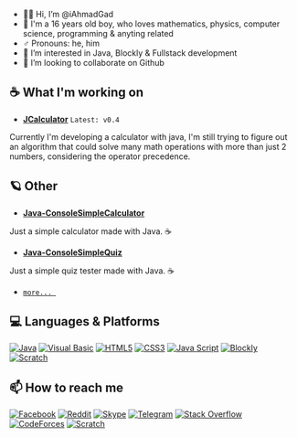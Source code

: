 - 👋🏼 Hi, I’m @iAhmadGad
- 🌚 I'm a 16 years old boy, who loves mathematics, physics, computer science, programming & anyting related
- ♂️ Pronouns: he, him
- 👀 I’m interested in Java, Blockly & Fullstack development
- 💞️ I’m looking to collaborate on Github
## ☕ What I'm working on
- [**JCalculator**](https://github.com/iAhmadGad/JCalculator) `Latest: v0.4`

Currently I'm developing a calculator with java, I'm still trying to figure out an algorithm that could solve many math operations with more than just 2 numbers, considering the operator precedence.
## 🪐 Other
- [**Java-ConsoleSimpleCalculator**](https://github.com/iAhmadGad/Java-ConsoleSimpleCalculator)

Just a simple calculator made with Java. ☕
- [**Java-ConsoleSimpleQuiz**](https://github.com/iAhmadGad/Java-ConsoleSimpleQuiz)

Just a simple quiz tester made with Java. ☕

- [`more... `](https://github.com/iAhmadGad?tab=repositories)
<!---## 📂 Archived: --->
## 💻 Languages & Platforms
[![Java](https://img.shields.io/badge/java-black?style=for-the-badge&logo=openjdk)](https://www.java.com/en/)
[![Visual Basic](https://img.shields.io/badge/Visual_Basic-black?style=for-the-badge&logo=.Net)](https://learn.microsoft.com/en-us/dotnet/visual-basic/)
[![HTML5](https://img.shields.io/badge/HTML5-black?style=for-the-badge&logo=HTML5)](https://html.spec.whatwg.org/multipage/)
[![CSS3](https://img.shields.io/badge/CSS3-black?style=for-the-badge&logo=CSS3&logoColor=264de4)](https://www.w3.org/Style/CSS/)
[![Java Script](https://img.shields.io/badge/Java_Script-black?style=for-the-badge&logo=JavaScript)](https://www.javascript.com/)
[![Blockly](https://img.shields.io/badge/Blockly-black?style=for-the-badge&logo=Google)](https://developers.google.com/blockly)
[![Scratch](https://img.shields.io/badge/Scratch-black?style=for-the-badge&logo=Scratch&logoColor=orange)](https://scratch.mit.edu/)

## 📫 How to reach me
[![Facebook](https://img.shields.io/badge/Facebook-white?style=flat-square&logo=Facebook)](https://www.facebook.com/iAhmadGad/)
[![Reddit](https://img.shields.io/badge/Reddit-white?style=flat-square&logo=Reddit)](https://www.reddit.com/u/iAhmadGad)
[![Skype](https://img.shields.io/badge/Skype-white?style=flat-square&logo=Skype)](https://join.skype.com/invite/DZdEnZGxnkN3)
[![Telegram](https://img.shields.io/badge/Telegram-white?style=flat-square&logo=Telegram)](t.me/iAhmadGad)
[![Stack Overflow](https://img.shields.io/badge/Stack_Overflow-white?style=flat-square&logo=StackOverflow)](https://stackoverflow.com/users/14764943/ahmad-gad)
[![CodeForces](https://img.shields.io/badge/CodeForces-white?style=flat-square&logo=CodeForces)](https://codeforces.com/profile/iAhmadGad)
[![Scratch](https://img.shields.io/badge/Scratch-white?style=flat-square&logo=Scratch&logoColor=orange)](https://scratch.mit.edu/users/iAhmadGad/)

<!--- 🌱 I’m currently learning ... --->
<!---
iAhmadGad/iAhmadGad is a ✨ special ✨ repository because its `README.md` (this file) appears on your GitHub profile.
You can click the Preview link to take a look at your changes.
--->
